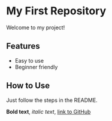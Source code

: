 # My First Repository
Welcome to my project!

## Features
- Easy to use
- Beginner friendly

## How to Use
Just follow the steps in the README.

**Bold text**, *italic text*, [link to GitHub](https://github.com)

